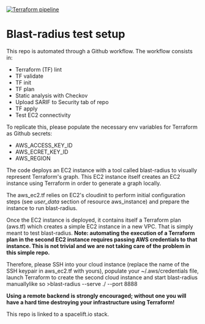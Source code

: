 [![Terraform pipeline](https://github.com/cpaggen/blastradius-ec2/actions/workflows/terraform-pipeline.yaml/badge.svg?branch=dev)](https://github.com/cpaggen/blastradius-ec2/actions/workflows/terraform-pipeline.yaml)

# Blast-radius test setup

This repo is automated through a Github workflow. The workflow consists in:
- Terraform (TF) lint
- TF validate
- TF init
- TF plan
- Static analysis with Checkov
- Upload SARIF to Security tab of repo
- TF apply
- Test EC2 connectivity

To replicate this, please populate the necessary env variables for Terraform as Github secrets:
- AWS_ACCESS_KEY_ID
- AWS_ECRET_KEY_ID
- AWS_REGION

The code deploys an EC2 instance with a tool called blast-radius to visually represent Terraform's graph.
This EC2 instance itself creates an EC2 instance using Terraform in order to generate a graph locally.

The aws_ec2.tf relies on EC2's cloudinit to perform initial configuration steps (see *user_data* section of resource aws_instance) and prepare the instance to run blast-radius. 

Once the EC2 instance is deployed, it contains itself a Terraform plan (aws.tf) which creates a simple EC2 instance in a new VPC. That is simply meant to test blast-radius. **Note: automating the execution of a Terraform plan in the second EC2 instance requires passing AWS credentials to that instance. This is not trivial and we are not taking care of the problem in this simple repo.**

Therefore, please SSH into your cloud instance (replace the name of the SSH keypair in aws_ec2.tf with yours), populate your ~/.aws/credentials file, launch Terraform to create the second cloud instance and start blast-radius manuallylike so >blast-radius --serve ./ --port 8888 

**Using a remote backend is strongly encouraged; without one you will have a hard time destroying your infrastructure using Terraform!**

This repo is linked to a spacelift.io stack.
